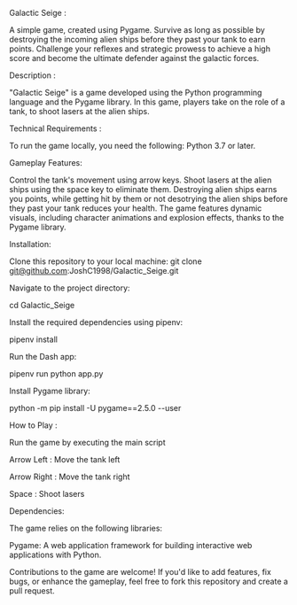 Galactic Seige :

A simple game, created using Pygame. Survive as long as possible by destroying the incoming alien ships before they past your tank to earn points.
Challenge your reflexes and strategic prowess to achieve a high score and become the ultimate defender against the galactic forces.

Description :

"Galactic Seige" is a game developed using the Python programming language and the Pygame library. In this game, players take on the role of a tank, to shoot lasers at the alien ships.

Technical Requirements :

To run the game locally, you need the following: Python 3.7 or later.

Gameplay Features:

Control the tank's movement using arrow keys.
Shoot lasers at the alien ships using the space key to eliminate them.
Destroying alien ships earns you points, while getting hit by them or not desotrying the alien ships before they past your tank reduces your health.
The game features dynamic visuals, including character animations and explosion effects, thanks to the Pygame library.

Installation:

Clone this repository to your local machine:
git clone git@github.com:JoshC1998/Galactic_Seige.git

Navigate to the project directory: 

cd Galactic_Seige 

Install the required dependencies using pipenv:

pipenv install

Run the Dash app:

pipenv run python app.py

Install Pygame library:

python -m pip install -U pygame==2.5.0 --user

How to Play :

Run the game by executing the main script

Arrow Left : Move the tank left

Arrow Right : Move the tank right

Space : Shoot lasers

Dependencies:

The game relies on the following libraries:

Pygame: A web application framework for building interactive web applications with Python.

Contributions to the game are welcome! If you'd like to add features, fix bugs, or enhance the gameplay, feel free to fork this repository and create a pull request.
